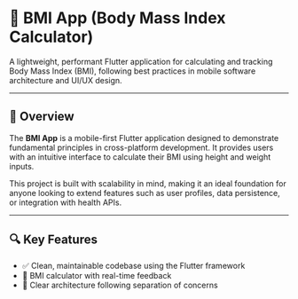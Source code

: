 # 🧮 BMI App (Body Mass Index Calculator)

A lightweight, performant Flutter application for calculating and tracking Body Mass Index (BMI), following best practices in mobile software architecture and UI/UX design.

---

## 📱 Overview

The **BMI App** is a mobile-first Flutter application designed to demonstrate fundamental principles in cross-platform development. It provides users with an intuitive interface to calculate their BMI using height and weight inputs.

This project is built with scalability in mind, making it an ideal foundation for anyone looking to extend features such as user profiles, data persistence, or integration with health APIs.

---

## 🔍 Key Features

- ✅ Clean, maintainable codebase using the Flutter framework
- 🎯 BMI calculator with real-time feedback
- 🧠 Clear architecture following separation of concerns




